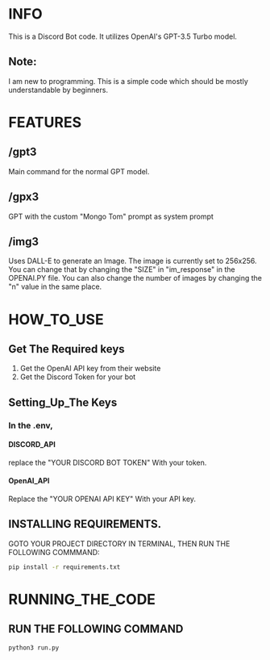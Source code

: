 # INFO
This is a Discord Bot code. It utilizes OpenAI's GPT-3.5 Turbo model.
## Note:
I am new to programming. This is a simple code which should be mostly understandable by beginners.
# FEATURES
## /gpt3

Main command for the normal GPT model.
## /gpx3
GPT with the custom "Mongo Tom" prompt as system prompt

## /img3 
Uses DALL-E to generate an Image. The image is currently set to 256x256. You can change that by changing the "SIZE" in "im_response" in the OPENAI.PY file. You can also change the number of images by changing the "n" value in the same place. 

# HOW_TO_USE

## Get The Required keys
1. Get the OpenAI API key from their website
2. Get the Discord Token for your bot
## Setting_Up_The Keys
### In the .env,
#### DISCORD_API
replace the "YOUR DISCORD BOT TOKEN" With your token.
#### OpenAI_API
Replace the "YOUR OPENAI API KEY" With your API key.
## INSTALLING REQUIREMENTS.
 GOTO YOUR PROJECT DIRECTORY IN TERMINAL, THEN RUN THE FOLLOWING COMMMAND:
 ```bash
 pip install -r requirements.txt
```
# RUNNING_THE_CODE
## RUN THE FOLLOWING COMMAND
 ```bash
 python3 run.py
 ```
